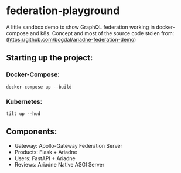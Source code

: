 # federation-playground
A little sandbox demo to show GraphQL federation working in docker-compose and k8s.
Concept and most of the source code stolen from: (https://github.com/bogdal/ariadne-federation-demo)

## Starting up the project:

### Docker-Compose:

```
docker-compose up --build
```

### Kubernetes:

```
tilt up --hud
```

## Components:
- Gateway: Apollo-Gateway Federation Server
- Products: Flask + Ariadne
- Users: FastAPI + Ariadne
- Reviews: Ariadne Native ASGI Server
